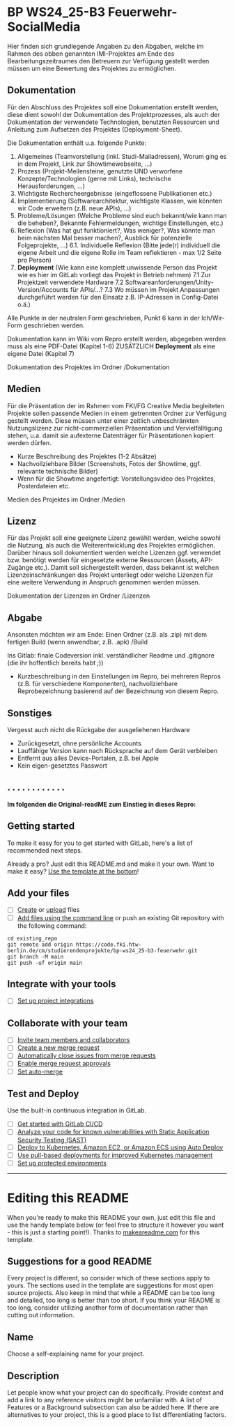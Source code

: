 # BP WS24_25-B3 Feuerwehr-SocialMedia

Hier finden sich grundlegende Angaben zu den Abgaben, welche im Rahmen des obben genannten IMI-Projektes am Ende des Bearbeitungszeitraumes den Betreuern zur Verfügung gestellt werden müssen um eine Bewertung des Projektes zu ermöglichen.


## Dokumentation
Für den Abschluss des Projektes soll eine Dokumentation erstellt werden, diese dient sowohl der Dokumentation des Projektprozesses, als auch der Dokumentation der verwendete Technologien, benutzten Ressourcen und Anleitung zum Aufsetzen des Projektes (Deployment-Sheet).

Die Dokumentation enthält u.a. folgende Punkte:

1. Allgemeines (Teamvorstellung (inkl. Studi-Mailadressen), Worum ging es in dem Projekt, Link zur Showtimewebseite, ...)
2. Prozess (Projekt-Meilensteine, genutzte UND verworfene Konzepte/Technologien (gerne mit Links), technische Herausforderungen, ...)
3. Wichtigste Rechercheergebnisse (eingeflossene Publikationen etc.)
4. Implementierung (Softwarearchitektur, wichtigste Klassen, wie könnten wir Code erweitern (z.B. neue APIs), ...)
5. Probleme/Lösungen (Welche Probleme sind euch bekannt/wie kann man die beheben?, Bekannte Fehlermeldungen, wichtige Einstellungen, etc.)
6. Reflexion (Was hat gut funktioniert?, Was weniger?, Was könnte man beim nächsten Mal besser machen?, Ausblick für potenzielle Folgeprojekte, ...)
6.1. Individuelle Reflexion (Bitte jede(r) individuell die eigene Arbeit und die eigene Rolle im Team reflektieren - max 1/2 Seite pro Person)
7. **Deployment** (Wie kann eine komplett unwissende Person das Projekt wie es hier im GitLab vorliegt das Projekt in Betrieb nehmen)
7.1 Zur Projektzeit verwendete Hardware
7.2 Softwareanforderungen/Unity-Version/Accounts für APIs/...?
7.3 Wo müssen im Projekt Anpassungen durchgeführt werden für den Einsatz z.B. IP-Adressen in Config-Datei o.ä.)

Alle Punkte in der neutralen Form geschrieben, Punkt 6 kann in der Ich/Wir-Form geschrieben werden.

Dokumentation kann im Wiki vom Repro erstellt werden, abgegeben werden muss als eine PDF-Datei (Kapitel 1-6)
ZUSÄTZLICH **Deployment** als eine eigene Datei (Kapitel 7)

Dokumentation des Projektes im Ordner
/Dokumentation


## Medien
Für die Präsentation der im Rahmen vom FKI/FG Creative Media begleiteten Projekte sollen passende Medien in einem getrennten Ordner zur Verfügung gestellt werden. Diese müssen unter einer zeitlich unbeschränkten Nutzungslizenz zur nicht-commerziellen Präsentation und Vervielfälltigung stehen, u.a. damit sie aufexterne Datenträger für Präsentationen kopiert werden dürfen.

- Kurze Beschreibung des Projektes (1-2 Absätze)
- Nachvollziehbare Bilder (Screenshots, Fotos der Showtime, ggf. relevante technische Bilder)
- Wenn für die Showtime angefertigt: Vorstellungsvideo des Projektes, Posterdateien etc.

Medien des Projektes im Ordner
/Medien


## Lizenz
Für das Projekt soll eine geeignete Lizenz gewählt werden, welche sowohl die Nutzung, als auch die Weiterentwicklung des Projektes ermöglichen. Darüber hinaus soll dokumentiert werden welche Lizenzen ggf. verwendet bzw. benötigt werden für eingesetzte externe Ressourcen (Assets, API-Zugänge etc.). Damit soll sichergestellt werden, dass bekannt ist welchen Lizenzeinschränkungen das Projekt unterliegt oder welche Lizenzen für eine weitere Verwendung in Anspruch genommen werden müssen.

Dokumentation der Lizenzen im Ordner
/Lizenzen

## Abgabe

Ansonsten möchten wir am Ende:
Einen Ordner (z.B. als .zip) mit dem fertigen Build (wenn anwendbar, z.B. .apk)
/Build

Ins Gitlab: finale Codeversion inkl. verständlicher Readme und .gitignore (die ihr hoffentlich bereits habt ;))
- Kurzbeschreibung in den Einstellungen im Repro, bei mehreren Repros (z.B. für verschiedene Komponenten), nachvollziehbare Reprobezeichnung basierend auf der Bezeichnung von diesem Repro.

## Sonstiges
Vergesst auch nicht die Rückgabe der ausgeliehenen Hardware 
- Zurückgesetzt, ohne persönliche Accounts
- Lauffähige Version kann nach Rücksprache auf dem Gerät verbleiben
- Entfernt aus alles Device-Portalen, z.B. bei Apple
- Kein eigen-gesetztes Passwort



.
.
.
.
.
.
.
.
.
.
.
.
----
**Im folgenden die Original-readME zum Einstieg in dieses Repro:**

## Getting started

To make it easy for you to get started with GitLab, here's a list of recommended next steps.

Already a pro? Just edit this README.md and make it your own. Want to make it easy? [Use the template at the bottom](#editing-this-readme)!

## Add your files

- [ ] [Create](https://docs.gitlab.com/ee/user/project/repository/web_editor.html#create-a-file) or [upload](https://docs.gitlab.com/ee/user/project/repository/web_editor.html#upload-a-file) files
- [ ] [Add files using the command line](https://docs.gitlab.com/ee/gitlab-basics/add-file.html#add-a-file-using-the-command-line) or push an existing Git repository with the following command:

```
cd existing_repo
git remote add origin https://code.fki.htw-berlin.de/cm/studierendenprojekte/bp-ws24_25-b3-feuerwehr.git
git branch -M main
git push -uf origin main
```

## Integrate with your tools

- [ ] [Set up project integrations](https://code.fki.htw-berlin.de/cm/studierendenprojekte/bp-ws24_25-b3-feuerwehr/-/settings/integrations)

## Collaborate with your team

- [ ] [Invite team members and collaborators](https://docs.gitlab.com/ee/user/project/members/)
- [ ] [Create a new merge request](https://docs.gitlab.com/ee/user/project/merge_requests/creating_merge_requests.html)
- [ ] [Automatically close issues from merge requests](https://docs.gitlab.com/ee/user/project/issues/managing_issues.html#closing-issues-automatically)
- [ ] [Enable merge request approvals](https://docs.gitlab.com/ee/user/project/merge_requests/approvals/)
- [ ] [Set auto-merge](https://docs.gitlab.com/ee/user/project/merge_requests/merge_when_pipeline_succeeds.html)

## Test and Deploy

Use the built-in continuous integration in GitLab.

- [ ] [Get started with GitLab CI/CD](https://docs.gitlab.com/ee/ci/quick_start/index.html)
- [ ] [Analyze your code for known vulnerabilities with Static Application Security Testing (SAST)](https://docs.gitlab.com/ee/user/application_security/sast/)
- [ ] [Deploy to Kubernetes, Amazon EC2, or Amazon ECS using Auto Deploy](https://docs.gitlab.com/ee/topics/autodevops/requirements.html)
- [ ] [Use pull-based deployments for improved Kubernetes management](https://docs.gitlab.com/ee/user/clusters/agent/)
- [ ] [Set up protected environments](https://docs.gitlab.com/ee/ci/environments/protected_environments.html)

***

# Editing this README

When you're ready to make this README your own, just edit this file and use the handy template below (or feel free to structure it however you want - this is just a starting point!). Thanks to [makeareadme.com](https://www.makeareadme.com/) for this template.

## Suggestions for a good README

Every project is different, so consider which of these sections apply to yours. The sections used in the template are suggestions for most open source projects. Also keep in mind that while a README can be too long and detailed, too long is better than too short. If you think your README is too long, consider utilizing another form of documentation rather than cutting out information.

## Name
Choose a self-explaining name for your project.

## Description
Let people know what your project can do specifically. Provide context and add a link to any reference visitors might be unfamiliar with. A list of Features or a Background subsection can also be added here. If there are alternatives to your project, this is a good place to list differentiating factors.

